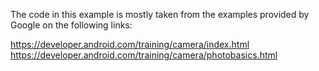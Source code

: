The code in this example is mostly taken from the examples provided by Google on the
following links:

https://developer.android.com/training/camera/index.html
https://developer.android.com/training/camera/photobasics.html